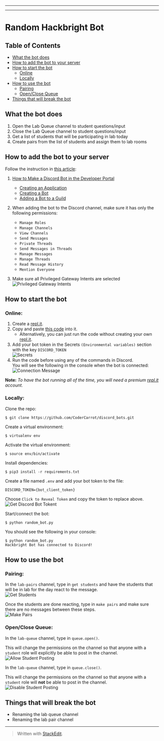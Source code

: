 <!DOCTYPE html>
<html>

<head>
  <meta charset="utf-8">
  <meta name="viewport" content="width=device-width, initial-scale=1.0">
  <link rel="stylesheet" href="https://stackedit.io/style.css" />
</head>


<body class="stackedit">
  <div class="stackedit__html"><hr>
<hr>
<h1 id="random-hackbright-bot">Random Hackbright Bot</h1>
<h2 id="table-of-contents">Table of Contents</h2>
<ul>
  <li><a href="https://github.com/CoderCarrot/discord_bots/tree/master/hackbright_bot#what-the-bot-does">What the bot does</a></li>
  <li><a href="https://github.com/CoderCarrot/discord_bots/tree/master/hackbright_bot#how-to-add-the-bot-to-your-server">How to add the bot to your server</a></li>
  <li><a href="https://github.com/CoderCarrot/discord_bots/tree/master/hackbright_bot#how-to-start-the-bot">How to start the bot</a>
    <ul>
      <li><a href="https://github.com/CoderCarrot/discord_bots/tree/master/hackbright_bot#online">Online</a></li>
      <li><a href="https://github.com/CoderCarrot/discord_bots/tree/master/hackbright_bot#locally">Locally</a></li>
    </ul>
  </li>
  <li><a href="https://github.com/CoderCarrot/discord_bots/tree/master/hackbright_bot#how-to-use-the-bot">How to use the bot</a>
    <ul>
    <li><a href="https://github.com/CoderCarrot/discord_bots/hackbright_bot#pairing">Pairing</a></li>
    <li><a href="https://github.com/CoderCarrot/discord_bots/hackbright_bot#open-close-queue">Open/Close Queue</a></li>
    </ul>
  </li>
  <li><a href="https://github.com/CoderCarrot/discord_bots/tree/master/hackbright_bot#things-that-will-break-the-bot">Things that will break the bot</a></li>
</ul>
<h2 id="what-the-bot-does">What the bot does</h2>
<ol>
  <li>Open the Lab Queue channel to student questions/input</li>
  <li>Close the Lab Queue channel to student questions/input</li>
  <li>Get a list of students that will be participating in lab today</li>
  <li>Create pairs from the list of students and assign them to lab rooms</li>
</ol>
<h2 id="how-to-add-the-bot-to-your-server">How to add the bot to your server</h2>
<p>Follow the instruction in <a href="https://realpython.com/how-to-make-a-discord-bot-python/">this article</a>:</p>
<ol>
  <li>
    <p><a href="https://realpython.com/how-to-make-a-discord-bot-python/#how-to-make-a-discord-bot-in-the-developer-portal">How to Make a Discord Bot in the Developer Portal</a></p>
    <ul>
      <li><a href="https://realpython.com/how-to-make-a-discord-bot-python/#creating-an-application">Creating an Application</a></li>
      <li><a href="https://realpython.com/how-to-make-a-discord-bot-python/#creating-a-bot">Creating a Bot</a></li>
      <li><a href="https://realpython.com/how-to-make-a-discord-bot-python/#adding-a-bot-to-a-guild">Adding a Bot to a Guild</a></li>
    </ul>
  </li>
  <li>
      <p>When adding the bot to the Discord channel, make sure it has only the following permissions:</p>
      <ul>
        <li><code>Manage Roles</code></li>
        <li><code>Manage Channels</code></li>
        <li><code>View Channels</code></li>
        <li><code>Send Messages</code></li>
        <li><code>Private Threads</code></li>
        <li><code>Send Messages in Threads</code></li>
        <li><code>Manage Messages</code></li>
        <li><code>Manage Threads</code></li>
        <li><code>Read Message History</code></li>
        <li><code>Mention Everyone</code></li>
      </ul>
  </li>
  <li>
  <p>Make sure all Privileged Gateway Intents are selected<br>
  <img src="http://g.recordit.co/vcDhvAXQeV.gif" alt="Privileged Gateway Intents"></p>
  </li>
</ol>
<h2 id="how-to-start-the-bot">How to start the bot</h2>
<h3 id="online">Online:</h3>
<ol>
  <li>Create a <a href="http://repl.it">repl.it</a>.</li>
  <li>Copy and paste <a href="https://replit.com/join/qkjipoinvw-codercarrot">this code</a> into it.
    <ul>
      <li>Alternatively, you can just run the code without creating your own <a href="http://repl.it">repl.it</a>.</li>
    </ul>
  </li>
  <li>Add your bot token in the Secrets <code>(Environmental variables)</code> section with the key <code>DISCORD_TOKEN</code><br>
  <img src="http://g.recordit.co/idEYvKbnFj.gif" alt="Secrets"></li>
  <li>Run the code before using any of the commands in Discord.<br>
  You will see the following in the console when the bot is connected:<br>
  <img src="http://g.recordit.co/10V1AnPzLi.gif" alt="Connection Message"></li>
</ol>
<p><strong>Note:</strong> <em>To have the bot running all of the time, you will need a premium <a href="http://repl.it">repl.it</a> account.</em></p>
<h3 id="locally">Locally:</h3>
<p>Clone the repo:</p>
<pre><code>$ git clone https://github.com/CoderCarrot/discord_bots.git
</code></pre>
<p>Create a virtual environment:</p>
<pre><code>$ virtualenv env
</code></pre>
<p>Activate the virtual environment:</p>
<pre><code>$ source env/bin/activate
</code></pre>
<p>Install dependencies:</p>
<pre><code>$ pip3 install -r requirements.txt
</code></pre>
<p>Create a file named <code>.env</code> and add your bot token to the file:</p>
<pre><code>DISCORD_TOKEN={bot_client_token}
</code></pre>
<p>Choose <code>Click to Reveal Token</code> and copy the token to replace above.<br>
<img src="http://g.recordit.co/qsU1LQwDax.gif" alt="Get Discord Bot Tokent"></p>
<p>Start/connect the bot:</p>
<pre><code>$ python random_bot.py
</code></pre>
<p>You should see the following in your console:</p>
<pre><code>$ python random_bot.py 
Hackbright Bot has connected to Discord!
</code></pre>
<h2 id="how-to-use-the-bot">How to use the bot</h2>
<h3 id="pairing">Pairing:</h3>
<p>In the <code>lab-pairs</code> channel, type in <code>get students</code> and have the students that will be in lab for the day react to the message.<br>
<img src="http://g.recordit.co/Qy4IanDShm.gif" alt="Get Students"></p>
<p>Once the students are done reacting, type in <code>make pairs</code> and make sure there are no messages between these steps.<br>
<img src="http://g.recordit.co/lyx1XfisAw.gif" alt="Make Pairs"></p>
<h3 id="open-close-queue">Open/Close Queue:</h3>
<p>In the <code>lab-queue</code> channel, type in <code>queue.open()</code>.</p>
<p>This will change the permissions on the channel so that anyone with a <code>student</code> role will explicitly be able to post in the channel.<br>
<img src="http://g.recordit.co/Op1I5bj5Ut.gif" alt="Allow Student Posting"></p>
<p>In the <code>lab-queue</code> channel, type in <code>queue.close()</code>.</p>
<p>This will change the permissions on the channel so that anyone with a <code>student</code> role will <strong>not</strong> be able to post in the channel.<br>
<img src="http://g.recordit.co/ifvSRkkWhX.gif" alt="Disable Student Posting"></p>
<h2 id="things-that-will-break-the-bot">Things that will break the bot</h2>
<ul>
<li>Renaming the lab queue channel</li>
<li>Renaming the lab pair channel</li>
</ul>
<hr>
<blockquote>
<p>Written with <a href="https://stackedit.io/">StackEdit</a>.</p>
</blockquote>
</div>
</body>

</html>
